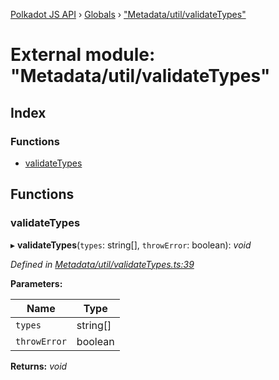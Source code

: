 [Polkadot JS API](../README.md) › [Globals](../globals.md) › ["Metadata/util/validateTypes"](_metadata_util_validatetypes_.md)

# External module: "Metadata/util/validateTypes"

## Index

### Functions

* [validateTypes](_metadata_util_validatetypes_.md#validatetypes)

## Functions

###  validateTypes

▸ **validateTypes**(`types`: string[], `throwError`: boolean): *void*

*Defined in [Metadata/util/validateTypes.ts:39](https://github.com/polkadot-js/api/blob/985749ade1/packages/types/src/Metadata/util/validateTypes.ts#L39)*

**Parameters:**

Name | Type |
------ | ------ |
`types` | string[] |
`throwError` | boolean |

**Returns:** *void*
